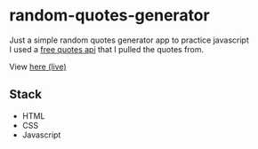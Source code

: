 # random-quotes-generator
Just a simple random quotes generator app to practice javascript  
I used a [free quotes api](https://forum.freecodecamp.org/t/free-api-inspirational-quotes-json-with-code-examples/311373) that I pulled the quotes from.  

View [here (live)](https://my-quotes-generator.netlify.app/)

## Stack
- HTML
- CSS
- Javascript


